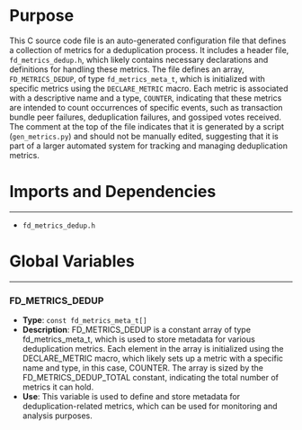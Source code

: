 # Purpose
This C source code file is an auto-generated configuration file that defines a collection of metrics for a deduplication process. It includes a header file, `fd_metrics_dedup.h`, which likely contains necessary declarations and definitions for handling these metrics. The file defines an array, `FD_METRICS_DEDUP`, of type `fd_metrics_meta_t`, which is initialized with specific metrics using the `DECLARE_METRIC` macro. Each metric is associated with a descriptive name and a type, `COUNTER`, indicating that these metrics are intended to count occurrences of specific events, such as transaction bundle peer failures, deduplication failures, and gossiped votes received. The comment at the top of the file indicates that it is generated by a script (`gen_metrics.py`) and should not be manually edited, suggesting that it is part of a larger automated system for tracking and managing deduplication metrics.
# Imports and Dependencies

---
- `fd_metrics_dedup.h`


# Global Variables

---
### FD\_METRICS\_DEDUP
- **Type**: `const fd_metrics_meta_t[]`
- **Description**: FD_METRICS_DEDUP is a constant array of type fd_metrics_meta_t, which is used to store metadata for various deduplication metrics. Each element in the array is initialized using the DECLARE_METRIC macro, which likely sets up a metric with a specific name and type, in this case, COUNTER. The array is sized by the FD_METRICS_DEDUP_TOTAL constant, indicating the total number of metrics it can hold.
- **Use**: This variable is used to define and store metadata for deduplication-related metrics, which can be used for monitoring and analysis purposes.


